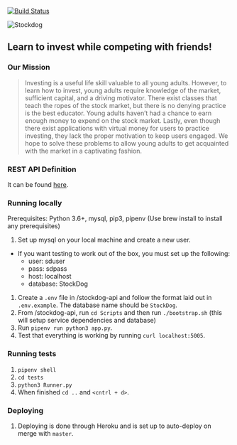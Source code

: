 [![Build Status](https://travis-ci.org/sshaul/StockDog.svg?branch=master)](https://travis-ci.org/sshaul/StockDog)

![Stockdog](https://github.com/sshaul/StockDog/blob/master/Assets/logoColor.png)
## Learn to invest while competing with friends!

### Our Mission
> Investing is a useful life skill valuable to all young adults. However, to learn how to invest, young adults require knowledge of the market, sufficient capital, and a driving motivator. There exist classes that teach the ropes of the stock market, but there is no denying practice is the best educator. Young adults haven’t had a chance to earn enough money to expend on the stock market. Lastly, even though there exist applications with virtual money for users to practice investing, they lack the proper motivation to keep users engaged. We hope to solve these problems to allow young adults to get acquainted with the market in a captivating fashion.


### REST API Definition
It can be found [here](https://stockdog.gitbook.io/project/rest-api).


### Running locally
Prerequisites: Python 3.6+, mysql, pip3, pipenv (Use brew install to install any prerequisites)
1. Set up mysql on your local machine and create a new user.
- If you want testing to work out of the box, you must set up the following:
    - user: sduser
    - pass: sdpass
    - host: localhost
    - database: StockDog
1. Create a `.env` file in /stockdog-api and follow the format laid out in `.env.example`. The database name should be `StockDog`.
1. From /stockdog-api, run `cd Scripts` and then run `./bootstrap.sh` (this will setup service dependencies and database)
1. Run `pipenv run python3 app.py`.
1. Test that everything is working by running `curl localhost:5005`.

### Running tests
1. `pipenv shell`
1. `cd tests`
1. `python3 Runner.py`
1. When finished `cd ..` and `<cntrl + d>`.

### Deploying
1. Deploying is done through Heroku and is set up to auto-deploy on merge with `master`.